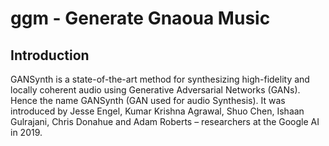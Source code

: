 # ggm - Generate Gnaoua Music

## Introduction

GANSynth is a state-of-the-art method for synthesizing high-fidelity and locally coherent audio using Generative Adversarial Networks (GANs). Hence the name GANSynth (GAN used for audio Synthesis). It was introduced by Jesse Engel, Kumar Krishna Agrawal, Shuo Chen, Ishaan Gulrajani, Chris Donahue and Adam Roberts – researchers at the Google AI in 2019.